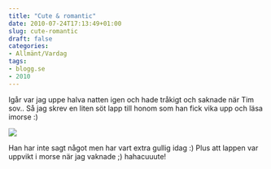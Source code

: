 ```yaml
---
title: "Cute & romantic"
date: 2010-07-24T17:13:49+01:00
slug: cute-romantic
draft: false
categories:
- Allmänt/Vardag
tags:
- blogg.se
- 2010
---
```

Igår var jag uppe halva natten igen och hade tråkigt och saknade när Tim sov.. Så jag skrev en liten söt lapp till honom som han fick vika upp och läsa imorse :)  
  

![](/assets/images/blogg.se/dsc06544_99473943.jpg)

Han har inte sagt något men har vart extra gullig idag :) Plus att lappen var uppvikt i morse när jag vaknade ;) hahacuuute!